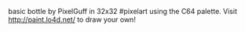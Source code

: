 basic bottle by PixelGuff in 32x32 #pixelart using the C64 palette. Visit http://paint.lo4d.net/ to draw your own! 